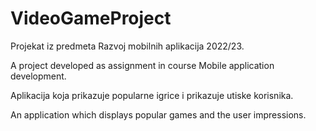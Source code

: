 # VideoGameProject
Projekat iz predmeta Razvoj mobilnih aplikacija 2022/23.

A project developed as assignment in course Mobile application development.



Aplikacija koja prikazuje popularne igrice i prikazuje utiske korisnika.

An application which displays popular games and the user impressions.
